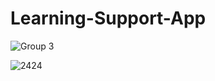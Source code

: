 # Learning-Support-App

![Group 3](https://user-images.githubusercontent.com/62247805/166466414-9595de4b-91a2-4292-b462-595c05960511.png)

![2424](https://user-images.githubusercontent.com/62247805/166466523-06b50974-144f-445c-872e-02fa572e2a11.png)
